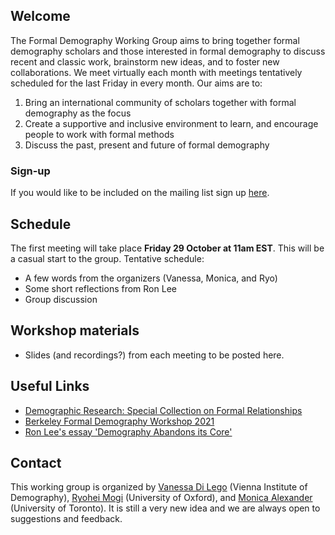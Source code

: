 ## Welcome

The Formal Demography Working Group aims to bring together formal demography scholars and those interested in formal demography to discuss recent and classic work, brainstorm new ideas, and to foster new collaborations. We meet virtually each month with meetings tentatively scheduled for the last Friday in every month. Our aims are to:

1. Bring an international community of scholars together with formal demography as the focus 
2. Create a supportive and inclusive environment to learn, and encourage people to work with formal methods
3. Discuss the past, present and future of formal demography 

### Sign-up

If you would like to be included on the mailing list sign up [here](https://docs.google.com/forms/d/e/1FAIpQLSfDYM8_ljPi4wA3JXwtJwL34nygtdlAQoVAvFGOTpM_q9IivA/viewform). 

## Schedule

The first meeting will take place **Friday 29 October at 11am EST**. This will be a casual start to the group. Tentative schedule:

- A few words from the organizers (Vanessa, Monica, and Ryo) 
- Some short reflections from Ron Lee
- Group discussion

## Workshop materials

- Slides (and recordings?) from each meeting to be posted here. 

## Useful Links

- [Demographic Research: Special Collection on Formal Relationships](https://www.demographic-research.org/special/8/default.htm)
- [Berkeley Formal Demography Workshop 2021](https://populationsciences.berkeley.edu/population-center/annual-workshop-on-formal-demography/berkeley-formal-demography-workshop-2021/)
- [Ron Lee's essay 'Demography Abandons its Core'](https://u.demog.berkeley.edu/~rlee/papers/FormalDemog.pdf)

## Contact

This working group is organized by [Vanessa Di Lego](http://www.wittgensteincentre.org/en/staff/member/di-lego.htm) (Vienna Institute of Demography), [Ryohei Mogi](https://www.ox.ac.uk/news-and-events/find-an-expert/dr-ryohei-mogi) (University of Oxford), and [Monica Alexander](https://www.monicaalexander.com/) (University of Toronto). It is still a very new idea and we are always open to suggestions and feedback. 

